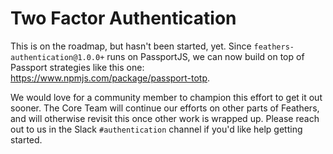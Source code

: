 # Two Factor Authentication

This is on the roadmap, but hasn't been started, yet.  Since `feathers-authentication@1.0.0+` runs on PassportJS, we can now build on top of Passport strategies like this one: https://www.npmjs.com/package/passport-totp. 

We would love for a community member to champion this effort to get it out sooner.  The Core Team will continue our efforts on other parts of Feathers, and will otherwise revisit this once other work is wrapped up.  Please reach out to us in the Slack `#authentication` channel if you'd like help getting started.
